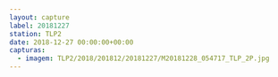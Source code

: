 ```yaml
---
layout: capture
label: 20181227
station: TLP2
date: 2018-12-27 00:00:00+00:00
capturas:
  - imagem: TLP2/2018/201812/20181227/M20181228_054717_TLP_2P.jpg
---
```

